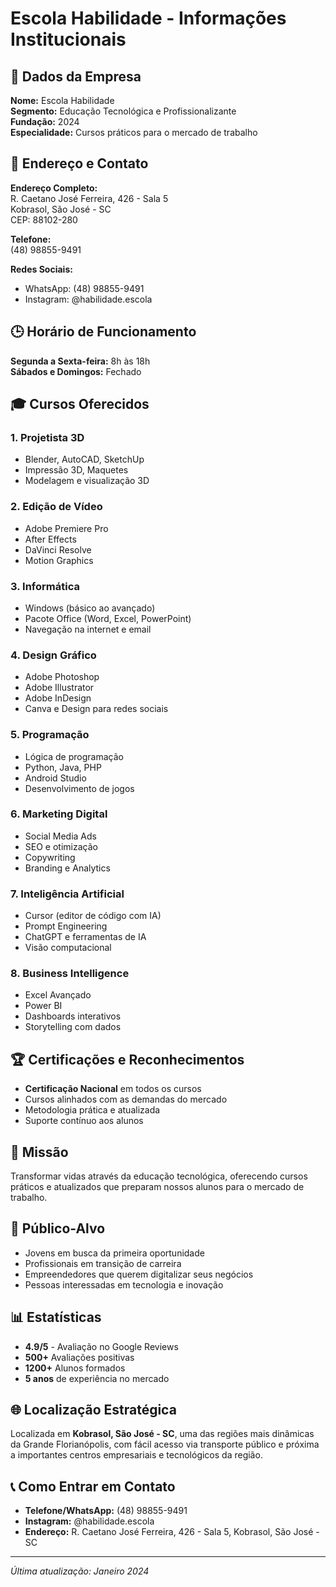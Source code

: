 # Escola Habilidade - Informações Institucionais

## 📍 Dados da Empresa

**Nome:** Escola Habilidade  
**Segmento:** Educação Tecnológica e Profissionalizante  
**Fundação:** 2024  
**Especialidade:** Cursos práticos para o mercado de trabalho  

## 📍 Endereço e Contato

**Endereço Completo:**  
R. Caetano José Ferreira, 426 - Sala 5  
Kobrasol, São José - SC  
CEP: 88102-280  

**Telefone:**  
(48) 98855-9491  

**Redes Sociais:**  
- WhatsApp: (48) 98855-9491  
- Instagram: @habilidade.escola  

## 🕒 Horário de Funcionamento

**Segunda a Sexta-feira:** 8h às 18h  
**Sábados e Domingos:** Fechado  

## 🎓 Cursos Oferecidos

### 1. **Projetista 3D**
- Blender, AutoCAD, SketchUp
- Impressão 3D, Maquetes
- Modelagem e visualização 3D

### 2. **Edição de Vídeo**
- Adobe Premiere Pro
- After Effects
- DaVinci Resolve
- Motion Graphics

### 3. **Informática**
- Windows (básico ao avançado)
- Pacote Office (Word, Excel, PowerPoint)
- Navegação na internet e email

### 4. **Design Gráfico**
- Adobe Photoshop
- Adobe Illustrator
- Adobe InDesign
- Canva e Design para redes sociais

### 5. **Programação**
- Lógica de programação
- Python, Java, PHP
- Android Studio
- Desenvolvimento de jogos

### 6. **Marketing Digital**
- Social Media Ads
- SEO e otimização
- Copywriting
- Branding e Analytics

### 7. **Inteligência Artificial**
- Cursor (editor de código com IA)
- Prompt Engineering
- ChatGPT e ferramentas de IA
- Visão computacional

### 8. **Business Intelligence**
- Excel Avançado
- Power BI
- Dashboards interativos
- Storytelling com dados

## 🏆 Certificações e Reconhecimentos

- **Certificação Nacional** em todos os cursos
- Cursos alinhados com as demandas do mercado
- Metodologia prática e atualizada
- Suporte contínuo aos alunos

## 🎯 Missão

Transformar vidas através da educação tecnológica, oferecendo cursos práticos e atualizados que preparam nossos alunos para o mercado de trabalho.

## 👥 Público-Alvo

- Jovens em busca da primeira oportunidade
- Profissionais em transição de carreira
- Empreendedores que querem digitalizar seus negócios
- Pessoas interessadas em tecnologia e inovação

## 📊 Estatísticas

- **4.9/5** - Avaliação no Google Reviews
- **500+** Avaliações positivas
- **1200+** Alunos formados
- **5 anos** de experiência no mercado

## 🌐 Localização Estratégica

Localizada em **Kobrasol, São José - SC**, uma das regiões mais dinâmicas da Grande Florianópolis, com fácil acesso via transporte público e próxima a importantes centros empresariais e tecnológicos da região.

## 📞 Como Entrar em Contato

- **Telefone/WhatsApp:** (48) 98855-9491
- **Instagram:** @habilidade.escola
- **Endereço:** R. Caetano José Ferreira, 426 - Sala 5, Kobrasol, São José - SC

---

*Última atualização: Janeiro 2024*
